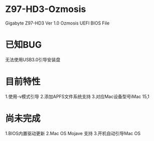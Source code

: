 # Z97-HD3-Ozmosis
Gigabyte Z97-HD3 Ver 1.0 Ozmosis UEFI BIOS File

# 已知BUG
无法使用USB3.0引导安装盘

# 目前特性
1.使用-v模式引导
2.添加APFS文件系统支持
3.对应Mac设备型号iMac 15,1

# 尚未完成
1.BIOS内置驱动更新
2.Mac OS Mojave 支持
3.开机自动引导Mac OS